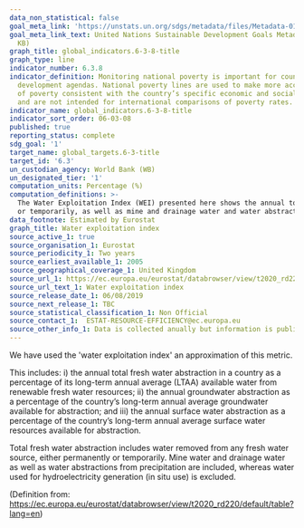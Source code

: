 ```yaml
---
data_non_statistical: false
goal_meta_link: 'https://unstats.un.org/sdgs/metadata/files/Metadata-01-02-01.pdf '
goal_meta_link_text: United Nations Sustainable Development Goals Metadata (PDF 98.2
  KB)
graph_title: global_indicators.6-3-8-title
graph_type: line
indicator_number: 6.3.8
indicator_definition: Monitoring national poverty is important for country-specific
  development agendas. National poverty lines are used to make more accurate estimates
  of poverty consistent with the country’s specific economic and social circumstances,
  and are not intended for international comparisons of poverty rates.
indicator_name: global_indicators.6-3-8-title
indicator_sort_order: 06-03-08
published: true
reporting_status: complete
sdg_goal: '1'
target_name: global_targets.6-3-title
target_id: '6.3'
un_custodian_agency: World Bank (WB)
un_designated_tier: '1'
computation_units: Percentage (%)
computation_definitions: >-
  The Water Exploitation Index (WEI) presented here shows the annual total fresh water abstraction in a country as a percentage of its long term annual average available water from renewable fresh water resources. This includes water removed from any fresh water source, either permanently
  or temporarily, as well as mine and drainage water and water abstractions from precipitation. Water used for hydroelectricity generation (in situ use) is excluded.
data_footnote: Estimated by Eurostat
graph_title: Water exploitation index
source_active_1: true
source_organisation_1: Eurostat
source_periodicity_1: Two years
source_earliest_available_1: 2005
source_geographical_coverage_1: United Kingdom
source_url_1: https://ec.europa.eu/eurostat/databrowser/view/t2020_rd220/default/table?lang=en
source_url_text_1: Water exploitation index
source_release_date_1: 06/08/2019
source_next_release_1: TBC
source_statistical_classification_1: Non Official
source_contact_1:  ESTAT-RESOURCE-EFFICIENCY@ec.europa.eu
source_other_info_1: Data is collected anually but information is published every two years
---
```

We have used the 'water exploitation index' an approximation of this metric.

This includes: i) the annual total fresh water abstraction in a country as a percentage of its long-term annual average (LTAA) available water from renewable fresh water resources; ii) the annual groundwater abstraction as a percentage of the country’s long-term annual average groundwater available for abstraction; and iii) the annual surface water abstraction as a percentage of the country’s long-term annual average surface water resources available for abstraction.

Total fresh water abstraction includes water removed from any fresh water source, either permanently or temporarily. Mine water and drainage water as well as water abstractions from precipitation are included, whereas water used for hydroelectricity generation (in situ use) is excluded.

(Definition from: https://ec.europa.eu/eurostat/databrowser/view/t2020_rd220/default/table?lang=en)